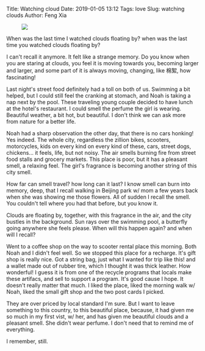 Title: Watching cloud
Date: 2019-01-05 13:12
Tags: love
Slug: watching clouds
Author: Feng Xia

<figure class="col l6 m6 s12">
  <img src="{{SITEURL}}/images/korea%20addidas.png"/>
</figure>


When was the last time I watched clouds floating by? when was the last
time you watched clouds floating by?

I can't recall it anymore. It felt like a strange memory. Do you know
when you are staring at clouds, you feel it is moving towards you,
becoming larger and larger, and some part of it is always moving,
changing, like 棉絮, how fascinating!

Last night's street food definitely had a toll on both of us. Swimming
a bit helped, but I could still feel the cranking at stomach, and Noah
is taking a nap next by the pool. These traveling young couple decided
to have lunch at the hotel's restaurant. I could smell the perfume
the girl is wearing. Beautiful weather, a bit hot, but beautiful. I
don't think we can ask more from nature for a better life. 

Noah had a sharp observation the other day, that there is no cars
honking! Yes indeed. The whole city, regardless the zillion bikes,
scooters, motorcycles, kids on every kind on every kind of these,
cars, street dogs, chickens... it feels, life, but not noisy. The air
smells burning fire from street food stalls and grocery markets. This
place is poor, but it has a pleasant smell, a relaxing feel. The
girl's fragrance is becoming another string of this city smell.

How far can smell travel? how long can it last? I know smell can burn
into memory, deep, that I recall walking in Beijing park w/ mom a few
years back when she was showing me those flowers. All of sudden I
recall the smell. You couldn't tell where you had that before, but you
know it. 

Clouds are floating by, together, with this fragrance in the air, and
the city bustles in the background. Sun rays over the swimming pool, a
butterfly going anywhere she feels please. When will this happen
again? and when will I recall? 

Went to a coffee shop on the way to scooter rental place this
morning. Both Noah and I didn't feel well. So we stopped this place
for a recharge. It's gift shop is really nice. Got a string bag, just
what I wanted for trip like this! and a wallet made out of rubber
tire, which I thought it was thick leather. How wonderful! I guess it
is from one of the recycle programs that locals make these artifacs,
and sell to support a program. It's good cause I hope. It doesn't
really matter that much. I liked the place, liked the morning walk w/
Noah, liked the small gift shop and the two post cards I picked. 

They are over priced by local standard I'm sure. But I want to leave
something to this country, to this beautiful place, because, it had
given me so much in my first vist, w/ her, and has given me beautiful
clouds and a pleasant smell. She didn't wear perfume. I don't need
that to remind me of everything.

I remember, still.
